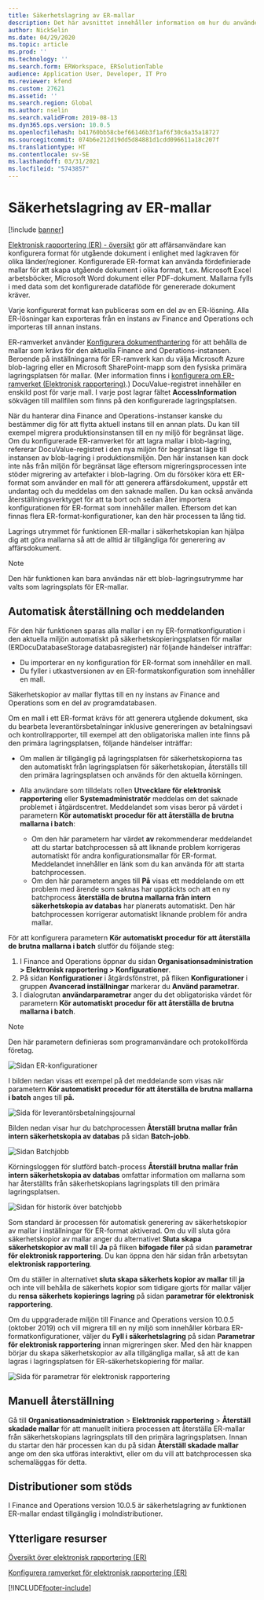 ```yaml
---
title: Säkerhetslagring av ER-mallar
description: Det här avsnittet innehåller information om hur du använder säkerhetslagring för elektroniska rapporter (ER) för återställning av mallar.
author: NickSelin
ms.date: 04/29/2020
ms.topic: article
ms.prod: ''
ms.technology: ''
ms.search.form: ERWorkspace, ERSolutionTable
audience: Application User, Developer, IT Pro
ms.reviewer: kfend
ms.custom: 27621
ms.assetid: ''
ms.search.region: Global
ms.author: nselin
ms.search.validFrom: 2019-08-13
ms.dyn365.ops.version: 10.0.5
ms.openlocfilehash: b41760bb58cbef66146b3f1af6f30c6a35a18727
ms.sourcegitcommit: 074b6e212d19dd5d84881d1cdd096611a18c207f
ms.translationtype: HT
ms.contentlocale: sv-SE
ms.lasthandoff: 03/31/2021
ms.locfileid: "5743857"
---
```

# <a name="backup-storage-of-er-templates"></a>Säkerhetslagring av ER-mallar

[!include [banner](../includes/banner.md)]

[Elektronisk rapportering (ER) - översikt](general-electronic-reporting.md) gör att affärsanvändare kan konfigurera format för utgående dokument i enlighet med lagkraven för olika länder/regioner. Konfigurerade ER-format kan använda fördefinierade mallar för att skapa utgående dokument i olika format, t.ex. Microsoft Excel arbetsböcker, Microsoft Word dokument eller PDF-dokument. Mallarna fylls i med data som det konfigurerade dataflöde för genererade dokument kräver.

Varje konfigurerat format kan publiceras som en del av en ER-lösning. Alla ER-lösningar kan exporteras från en instans av Finance and Operations och importeras till annan instans.

ER-ramverket använder [Konfigurera dokumenthantering](../../fin-ops/organization-administration/configure-document-management.md) för att behålla de mallar som krävs för den aktuella Finance and Operations-instansen. Beroende på inställningarna för ER-ramverk kan du välja Microsoft Azure blob-lagring eller en Microsoft SharePoint-mapp som den fysiska primära lagringsplatsen för mallar. (Mer information finns i [konfigurera om ER-ramverket (Elektronisk rapportering)](electronic-reporting-er-configure-parameters.md).) DocuValue-registret innehåller en enskild post för varje mall. I varje post lagrar fältet **AccessInformation** sökvägen till mallfilen som finns på den konfigurerade lagringsplatsen.

När du hanterar dina Finance and Operations-instanser kanske du bestämmer dig för att flytta aktuell instans till en annan plats. Du kan till exempel migrera produktionsinstansen till en ny miljö för begränsat läge. Om du konfigurerade ER-ramverket för att lagra mallar i blob-lagring, refererar DocuValue-registret i den nya miljön för begränsat läge till instansen av blob-lagring i produktionsmiljön. Den här instansen kan dock inte nås från miljön för begränsat läge eftersom migreringsprocessen inte stöder migrering av artefakter i blob-lagring. Om du försöker köra ett ER-format som använder en mall för att generera affärsdokument, uppstår ett undantag och du meddelas om den saknade mallen. Du kan också använda återställningsverktyget för att ta bort och sedan åter importera konfigurationen för ER-format som innehåller mallen. Eftersom det kan finnas flera ER-format-konfigurationer, kan den här processen ta lång tid.

Lagrings utrymmet för funktionen ER-mallar i säkerhetskopian kan hjälpa dig att göra mallarna så att de alltid är tillgängliga för generering av affärsdokument.

> [!NOTE]
> Den här funktionen kan bara användas när ett blob-lagringsutrymme har valts som lagringsplats för ER-mallar.

## <a name="automated-recovery-and-notification"></a>Automatisk återställning och meddelanden

För den här funktionen sparas alla mallar i en ny ER-formatkonfiguration i den aktuella miljön automatiskt på säkerhetskopieringsplatsen för mallar (ERDocuDatabaseStorage databasregister) när följande händelser inträffar:

- Du importerar en ny konfiguration för ER-format som innehåller en mall.
- Du fyller i utkastversionen av en ER-formatskonfiguration som innehåller en mall.

Säkerhetskopior av mallar flyttas till en ny instans av Finance and Operations som en del av programdatabasen.

Om en mall i ett ER-format krävs för att generera utgående dokument, ska du bearbeta leverantörsbetalningar inklusive genereringen av betalningsavi och kontrollrapporter, till exempel att den obligatoriska mallen inte finns på den primära lagringsplatsen, följande händelser inträffar:

- Om mallen är tillgänglig på lagringsplatsen för säkerhetskopiorna tas den automatiskt från lagringsplatsen för säkerhetskopian, återställs till den primära lagringsplatsen och används för den aktuella körningen.
- Alla användare som tilldelats rollen **Utvecklare för elektronisk rapportering** eller **Systemadministratör** meddelas om det saknade problemet i åtgärdscentret. Meddelandet som visas beror på värdet i parametern **Kör automatiskt procedur för att återställa de brutna mallarna i batch**:

    - Om den här parametern har värdet **av** rekommenderar meddelandet att du startar batchprocessen så att liknande problem korrigeras automatiskt för andra konfigurationsmallar för ER-format. Meddelandet innehåller en länk som du kan använda för att starta batchprocessen.
    - Om den här parametern anges till **På** visas ett meddelande om ett problem med ärende som saknas har upptäckts och att en ny batchprocess **återställa de brutna mallarna från intern säkerhetskopia av databas** har planerats automatiskt. Den här batchprocessen korrigerar automatiskt liknande problem för andra mallar.

För att konfigurera parametern **Kör automatiskt procedur för att återställa de brutna mallarna i batch** slutför du följande steg:

1. I Finance and Operations öppnar du sidan **Organisationsadministration \> Elektronisk rapportering \> Konfigurationer**.
2. På sidan **Konfigurationer** i åtgärdsfönstret, på fliken **Konfigurationer** i gruppen **Avancerad inställningar** markerar du **Använd parametrar**.
3. I dialogrutan **användarparametrar** anger du det obligatoriska värdet för parametern **Kör automatiskt procedur för att återställa de brutna mallarna i batch**.

> [!NOTE]
> Den här parametern definieras som programanvändare och protokollförda företag.

![Sidan ER-konfigurationer](./media/GER-BackupTemplates-1.png)

I bilden nedan visas ett exempel på det meddelande som visas när parametern **Kör automatiskt procedur för att återställa de brutna mallarna i batch** anges till **på.**

![Sida för leverantörsbetalningsjournal](./media/GER-BackupTemplates-2.png)

Bilden nedan visar hur du batchprocessen **Återställ brutna mallar från intern säkerhetskopia av databas** på sidan **Batch-jobb**.

![Sidan Batchjobb](./media/GER-BackupTemplates-3.png)

Körningsloggen för slutförd batch-process **Återställ brutna mallar från intern säkerhetskopia av databas** omfattar information om mallarna som har återställts från säkerhetskopians lagringsplats till den primära lagringsplatsen.

![Sidan för historik över batchjobb](./media/GER-BackupTemplates-4.png)

Som standard är processen för automatisk generering av säkerhetskopior av mallar i inställningar för ER-format aktiverad. Om du vill sluta göra säkerhetskopior av mallar anger du alternativet **Sluta skapa säkerhetskopior av mall** till **Ja** på fliken **bifogade filer** på sidan **parametrar för elektronisk rapportering**. Du kan öppna den här sidan från arbetsytan **elektronisk rapportering**.

Om du ställer in alternativet **sluta skapa säkerhets kopior av mallar** till **ja** och inte vill behålla de säkerhets kopior som tidigare gjorts för mallar väljer du **rensa säkerhets kopierings lagring** på sidan **parametrar för elektronisk rapportering**.

Om du uppgraderade miljön till Finance and Operations version 10.0.5 (oktober 2019) och vill migrera till en ny miljö som innehåller körbara ER-formatkonfigurationer, väljer du **Fyll i säkerhetslagring** på sidan **Parametrar för elektronisk rapportering** innan migreringen sker. Med den här knappen börjar du skapa säkerhetskopior av alla tillgängliga mallar, så att de kan lagras i lagringsplatsen för ER-säkerhetskopiering för mallar.

![Sida för parametrar för elektronisk rapportering](./media/GER-BackupTemplates-5.png)

## <a name="manual-recovery"></a>Manuell återställning

Gå till **Organisationsadministration** \> **Elektronisk rapportering** \> **Återställ skadade mallar** för att manuellt initiera processen att återställa ER-mallar från säkerhetskopians lagringsplats till den primära lagringsplatsen. Innan du startar den här processen kan du på sidan **Återställ skadade mallar** ange om den ska utföras interaktivt, eller om du vill att batchprocessen ska schemaläggas för detta.

## <a name="supported-deployments"></a>Distributioner som stöds

I Finance and Operations version 10.0.5 är säkerhetslagring av funktionen ER-mallar endast tillgänglig i molndistributioner.

## <a name="additional-resources"></a>Ytterligare resurser

[Översikt över elektronisk rapportering (ER)](general-electronic-reporting.md)

[Konfigurera ramverket för elektronisk rapportering (ER)](electronic-reporting-er-configure-parameters.md)


[!INCLUDE[footer-include](../../../includes/footer-banner.md)]